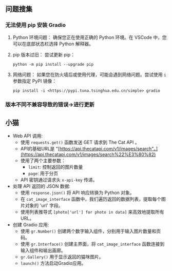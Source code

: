 ## 问题搜集
### 无法使用 pip 安装 Gradio
1. Python 环境问题：
确保您正在使用正确的 Python 环境。在 VSCode 中，您可以在底部状态栏选择 Python 解释器。
2. pip 版本过旧：
尝试更新 pip：
    
    ```
    python -m pip install --upgrade pip
    
    ```
    
3. 网络问题：
如果您在防火墙后或使用代理，可能会遇到网络问题。尝试使用 `i` 参数指定 PyPI 镜像：
    
    ```
    pip install -i <https://pypi.tuna.tsinghua.edu.cn/simple> gradio
    
    ```
### 版本不同不兼容导致的错误→进行更新
## 小猫
- Web API 调用:
    - 使用 `requests.get()` 函数发送 GET 请求到 The Cat API 。
    - API的基础URL是 "[https://api.thecatapi.com/v1/images/search"。](https://api.thecatapi.com/v1/images/search%22%E3%80%82)
    - 使用了两个主要参数：
        - `limit`: 控制返回的图片数量
        - `page`: 用于分页
    - API 密钥通过请求头 `x-api-key` 传递。
- 处理 API 返回的 JSON 数据:
    - 使用 `response.json()` 将 API 响应转换为 Python 对象。
    - 在 `cat_image_interface` 函数中，我们遍历返回的数据列表，提取每个图片对象的 'url' 字段。
    - 使用列表推导式 `[photo['url'] for photo in data]` 来高效地提取所有URL。
- 创建 Gradio 应用:
    - 使用 `gr.Number()` 创建两个数字输入组件，分别用于输入图片数量和页码。
    - 使用 `gr.Interface()` 创建主界面，将 `cat_image_interface` 函数连接到输入组件和输出画廊。
    - `gr.Gallery()` 用于显示返回的猫咪图片。
    - `launch()` 方法启动Gradio应用。
